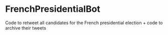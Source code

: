 # FrenchPresidentialBot
Code to retweet all candidates for the French presidential election + code to archive their tweets

